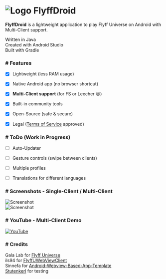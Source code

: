 # ![Logo](https://imguploader.de/images/2022/06/26/ic_launcher5acc11c4a97b1049.png) FlyffDroid

**FlyffDroid** is a lightweight application to play Flyff Universe on Android with Multi-Client support.

Written in Java  
Created with Android Studio  
Built with Gradle


### # Features

- [x] Lightweight (less RAM usage)
- [X] Native Android app (no browser shortcut)
- [x] **Multi-Client support** (for FS or Leecher :wink:)
- [x] Built-in community tools
- [x] Open-Source (safe & secure)
- [x] Legal ([Terms of Service](https://galalab.helpshift.com/a/flyff-universe/?p=all&s=tos-privacy-policy&f=terms-of-service&l=en) approved)


### # ToDo (Work in Progress)

- [ ] Auto-Updater
- [ ] Gesture controls (swipe between clients)
- [ ] Multiple profiles
- [ ] Translations for different languages


### # Screenshots - Single-Client / Multi-Client

![Screenshot](https://imguploader.de/images/2022/06/28/single.png)  
![Screenshot](https://imguploader.de/images/2022/06/28/multi.png)


### # YouTube - Multi-Client Demo

[![YouTube](https://imguploader.de/images/2022/06/28/video.png)](https://www.youtube.com/watch?v=bY8VQP32aOA "FlyffDroid - Multi-Client Demo")


### # Credits

Gala Lab for [Flyff Universe](https://universe.flyff.com)  
ils94 for [FlyffUWebViewClient](https://github.com/ils94/FlyffUWebViewClient)  
Sinnefa for [Android-Webview-Based-App-Template](https://github.com/Sinnefa/Android-Webview-Based-App-Template)  
[Stutenkerl](https://github.com/Stutenkerl) for testing
